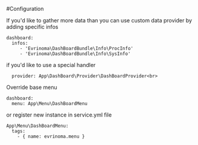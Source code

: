 #Configuration


If you'd like to gather more data than you can use custom data provider by adding specific infos
```
dashboard:
  infos:
     - 'Evrinoma\DashBoardBundle\Info\ProcInfo'
     - 'Evrinoma\DashBoardBundle\Info\SysInfo'
```

if you'd like to use a special handler
```
  provider: App\DashBoard\Provider\DashBoardProvider<br>
```

Override base menu
```
dashboard:
  menu: App\Menu\DashBoardMenu
```

or register new instance in service.yml file
```
App\Menu\DashBoardMenu:
  tags:
    - { name: evrinoma.menu }
```
 